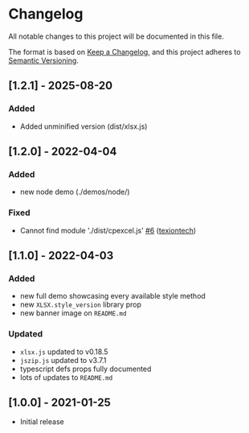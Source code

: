 # Changelog

All notable changes to this project will be documented in this file.

The format is based on [Keep a Changelog](https://keepachangelog.com/en/1.0.0/),
and this project adheres to [Semantic Versioning](https://semver.org/spec/v2.0.0.html).

## [1.2.1] - 2025-08-20

### Added

-   Added unminified version (dist/xlsx.js)

## [1.2.0] - 2022-04-04

### Added

-   new node demo (./demos/node/)

### Fixed

-   Cannot find module './dist/cpexcel.js' [\#6](https://github.com/gitbrent/xlsx-js-style/issues/6) ([texiontech](https://github.com/texiontech))

## [1.1.0] - 2022-04-03

### Added

-   new full demo showcasing every available style method
-   new `XLSX.style_version` library prop
-   new banner image on `README.md`

### Updated

-   `xlsx.js` updated to v0.18.5
-   `jszip.js` updated to v3.7.1
-   typescript defs props fully documented
-   lots of updates to `README.md`

## [1.0.0] - 2021-01-25

-   Initial release
